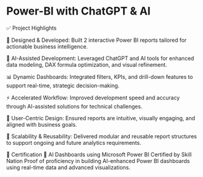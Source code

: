 # Power-BI with ChatGPT & AI



✅ Project Highlights

🎯 Designed & Developed: Built 2 interactive Power BI reports tailored for actionable business intelligence.

🤖 AI-Assisted Development: Leveraged ChatGPT and AI tools for enhanced data modeling, DAX formula optimization, and visual refinement.

📊 Dynamic Dashboards: Integrated filters, KPIs, and drill-down features to support real-time, strategic decision-making.

⚡ Accelerated Workflow: Improved development speed and accuracy through AI-assisted solutions for technical challenges.

🧩 User-Centric Design: Ensured reports are intuitive, visually engaging, and aligned with business goals.

🔁 Scalability & Reusability: Delivered modular and reusable report structures to support ongoing and future analytics requirements.



🏅 Certification
📜 AI Dashboards using Microsoft Power BI
Certified by Skill Nation
Proof of proficiency in building AI-enhanced Power BI dashboards using real-time data and advanced visualizations.
